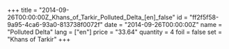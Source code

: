 +++
title = "2014-09-26T00:00:00Z_Khans_of_Tarkir_Polluted_Delta_[en]_false"
id = "ff2f5f58-9a95-4ca6-93a0-813738f0072f"
date = "2014-09-26T00:00:00Z"
name = "Polluted Delta"
lang = ["en"]
price = "33.64"
quantity = 4
foil = false
set = "Khans of Tarkir"
+++
